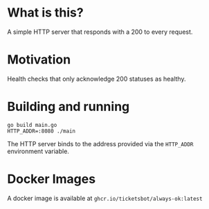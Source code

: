 # What is this?
A simple HTTP server that responds with a 200 to every request.

# Motivation
Health checks that only acknowledge 200 statuses as healthy.

# Building and running
```
go build main.go
HTTP_ADDR=:8080 ./main
```

The HTTP server binds to the address provided via the `HTTP_ADDR` environment variable.

# Docker Images
A docker image is available at `ghcr.io/ticketsbot/always-ok:latest`